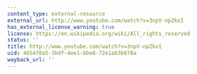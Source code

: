 ```yaml
---
content_type: external-resource
external_url: http://www.youtube.com/watch?v=3npV-npZkxI
has_external_license_warning: true
license: https://en.wikipedia.org/wiki/All_rights_reserved
status: ''
title: http://www.youtube.com/watch?v=3npV-npZkxI
uid: 4654f0a5-3bdf-4ee1-bbe8-72e1a63b678a
wayback_url: ''
---
```

